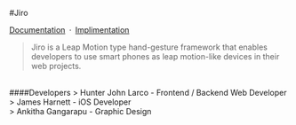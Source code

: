 #Jiro

[Documentation](./documentation/Welcome.md)&ensp;·&ensp;[Implimentation](./documentation/GettingStarted.md)

> Jiro is a Leap Motion type hand-gesture framework that enables developers to use smart phones as leap motion-like devices in their web projects.

<br/>
####Developers
> Hunter John Larco - Frontend / Backend Web Developer<br/>
> James Harnett - iOS Developer<br/>
> Ankitha Gangarapu - Graphic Design
